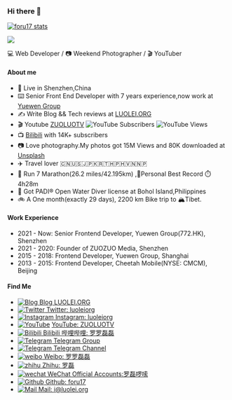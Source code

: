 ### Hi there 👋

[![foru17 stats](https://github-readme-stats.vercel.app/api?username=foru17&theme=dark&show_icons=true)](https://github.com/foru17)

![](https://komarev.com/ghpvc/?username=foru17e&color=blue&style=flat-square)

💻 Web Developer / 📷 Weekend Photographer / 🎬 YouTuber 

#### About me

* 📍 Live in Shenzhen,China
* ⌨️ Senior Front End Developer with 7 years experience,now work at [Yuewen Group](https://ir.yuewen.com/en/index.html)
* ✍️ Write Blog && Tech reviews at [LUOLEI.ORG](https://luolei.org)
* 🎬 Youtube [ZUOLUOTV](https://zuoluo.tv/youtube)  ![YouTube Subscribers](https://api.gate.is26.com/youtube-subscribers) ![YouTube Views](https://api.gate.is26.com/youtube-views)
* 📺 [Bilibili](https://zuoluo.tv/bilibili) with 14K+ subscribers
* 📷 Love photography.My photos got 15M Views and 80K downloaded at [Unsplash](https://unsplash.com/@luolei)
* ✈️ Travel lover 🇨🇳🇺🇸🇯🇵🇰🇷🇹🇭🇵🇭🇻🇳🇳🇵
* 🏃 Run 7 Marathon(26.2 miles/42.195km) ,🏅Personal Best Record ⏱️4h28m
* 🤿 Got PADI® Open Water Diver license at Bohol Island,Philippines
* 🚲 A One month(exactly 29 days), 2200 km Bike trip to 🏔️Tibet.

#### Work Experience

* 2021 - Now:  Senior Frontend Developer, Yuewen Group(772.HK), Shenzhen
* 2021 - 2020: Founder of ZUOZUO Media, Shenzhen
* 2015 - 2018: Frontend Developer, Yuewen Group, Shanghai
* 2013 - 2015: Frontend Developer, Cheetah Mobile(NYSE: CMCM), Beijing

#### Find Me

* [![Blog](https://static.is26.com/tmp/icons/blog.svg)](https://luolei.org)[ Blog LUOLEI.ORG](https://luolei.org)
* [![Twitter](https://static.is26.com/tmp/icons/twitter.svg)](https://zuoluo.tv/twitter)[ Twitter: luoleiorg](https://zuoluo.tv/twitter)
* [![Instagram](https://static.is26.com/tmp/icons/instagram.svg)](https://instagram.com/luoleiorg)[ Instagram: luoleiorg](https://zuoluo.tv/ig)
* [![YouTube](https://static.is26.com/tmp/icons/youtube.svg)](https://zuoluo.tv/youtube) [YouTube: ZUOLUOTV](https://zuoluo.tv/youtube)
* [![Bilibili](https://static.is26.com/tmp/icons/bilibili.svg)](https://zuoluo.tv/bilibili)[ Bilibili 哔哩哔哩: 罗罗磊磊](https://zuoluo.tv/bilibili)
* [![Telegram](https://static.is26.com/tmp/icons/telegram.svg)](https://t.me/zuoluotv)[ Telegram Group](https://t.me/zuoluotv)
* [![Telegram](https://static.is26.com/tmp/icons/telegram2.svg)](https://t.me/zuoluotvofficial)[ Telegram Channel](https://t.me/zuoluotvofficial)
* [![weibo](https://static.is26.com/tmp/icons/weibo.svg)](https://zuoluo.tv/weibo)[ Weibo: 罗罗磊磊](https://zuoluo.tv/weibo)
* [![zhihu](https://static.is26.com/tmp/icons/zhihu.svg)](https://zuoluo.tv/zhihu)[ Zhihu: 罗磊](https://zuoluo.tv/zhihu)
* [![wechat](https://static.is26.com/tmp/icons/wechat.svg)](https://zuoluo.tv/wechat)[ WeChat Official Accounts:罗磊啰嗦](https://zuoluo.tv/wechat)
* [![Github](https://static.is26.com/tmp/icons/github.svg)](https://github.com/foru17)[ Github: foru17](https://github.com/foru17)
* [![Mail](https://static.is26.com/tmp/icons/gmail.svg)](mailto:i@luolei.org)[ Mail: i@luolei.org](mailto:i@luolei.org)

